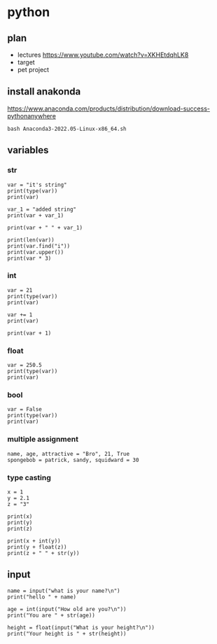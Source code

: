 # python

## plan
+ lectures https://www.youtube.com/watch?v=XKHEtdqhLK8
+ target
+ pet project

## install anakonda

https://www.anaconda.com/products/distribution/download-success-pythonanywhere

`bash Anaconda3-2022.05-Linux-x86_64.sh`


## variables

### str
``` 
var = "it's string"
print(type(var))
print(var)

var_1 = "added string"
print(var + var_1)

print(var + " " + var_1)
```

```
print(len(var))
print(var.find("i"))
print(var.upper())
print(var * 3)
```

### int
```
var = 21
print(type(var))
print(var)

var += 1
print(var)

print(var + 1)
```

### float
```
var = 250.5
print(type(var))
print(var)
```

### bool
```
var = False
print(type(var))
print(var)
```

### multiple assignment
```
name, age, attractive = "Bro", 21, True
spongebob = patrick, sandy, squidward = 30
```

### type casting
```
x = 1
y = 2.1
z = "3"

print(x)
print(y)
print(z)

print(x + int(y))
print(y + float(z))
print(z + " " + str(y))
```

## input
```
name = input("what is your name?\n")
print("hello " + name)

age = int(input("How old are you?\n"))
print("You are " + str(age))

height = float(input("What is your height?\n"))
print("Your height is " + str(height))
```